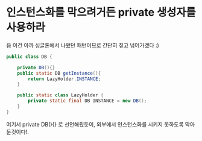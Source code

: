 # 인스턴스화를 막으려거든 private 생성자를 사용하라

음 이건 아까 싱글톤에서 나왔던 패턴이므로 간단히 짚고 넘어가겠다 :)

```java
public class DB {

    private DB(){}
    public static DB getInstance(){
        return LazyHolder.INSTANCE;
    }

    public static class LazyHolder {
        private static final DB INSTANCE = new DB();
    }
}
```

여기서 private DB(){} 로 선언해줬듯이, 외부에서 인스턴스화를 시키지 못하도록 막아둔것이다!.